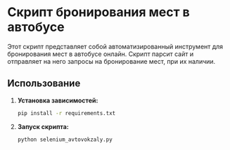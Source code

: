 # Скрипт бронирования мест в автобусе

Этот скрипт представляет собой автоматизированный инструмент для бронирования мест в автобусе онлайн.
Скрипт парсит сайт и отправляет на него запросы на бронирование мест, при их наличии. 
## Использование

1. **Установка зависимостей:**
    ```bash
    pip install -r requirements.txt
    ```

2. **Запуск скрипта:**
    ```bash
    python selenium_avtovokzaly.py
    ```
